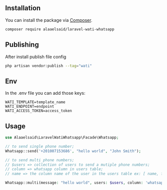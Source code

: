 ## Installation

You can install the package via [Composer](https://getcomposer.org).

```bash
composer require alaaelsaid/laravel-wati-whatsapp
```

## Publishing

After install publish file config

```bash
php artisan vendor:publish --tag="wati"
```

## Env
In the .env file you can add those keys:

```dotenv
WATI_TEMPLATE=template_name
WATI_ENDPOINT=endpoint
WATI_ACCESS_TOKEN=access_token
```

## Usage

```php
use Alaaelsaid\LaravelWatiWhatsapp\Facade\Whatsapp;

// to send single phone number;
Whatsapp::send('+201007153686', "hello world", "John Smith");

// to send multi phone numbers;
// $users => collection of users to send a mutiple phone numbers;
// column => whatsapp column in users table;
// name => the column name of the user in the users table ex: [ name, fullname ];

Whatsapp::multi(message: "hello world", users: $users, column: 'whatsapp', name: 'John Smith'');